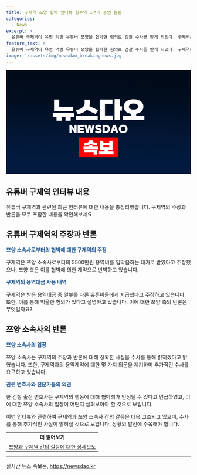 ```yaml
---
title: 구제역 쯔양 협박 인터뷰 월수익 1억의 증언 논란
categories:
  - News
excerpt: >
  유튜버 구제역이 유명 먹방 유튜버 쯔양을 협박한 혐의로 검찰 수사를 받게 되었다. 구제역은 5500만원을 받았지만 이는 쯔양의 과거를 폭로하려는 입막음이었으며, 쯔양 측은 협박에 의한 계약이라 주장했다. 구제역은 쯔양 소속사의 요청으로 용역을 맡았으나, 이를 강제적인 것으로 보지 않고 있음을 주장했다. 이에 대한 증거로 20여 개의 녹음파일을 제시하며 입장을 밝혔다. 함께 용역을 수행한 다른 유튜버도 경제적 어려움 등으로 사과하고 나섰다. 쯔양 소속사는 구제역의 주장을 부인하며, 수사를 통해 진실을 밝힐 것이라 밝혔다.
feature_text: >
  유튜버 구제역이 유명 먹방 유튜버 쯔양을 협박한 혐의로 검찰 수사를 받게 되었다. 구제역은 5500만원을 받았지만 이는 쯔양의 과거를 폭로하려는 입막음이었으며, 쯔양 측은 협박에 의한 계약이라 주장했다. 구제역은 쯔양 소속사의 요청으로 용역을 맡았으나, 이를 강제적인 것으로 보지 않고 있음을 주장했다. 이에 대한 증거로 20여 개의 녹음파일을 제시하며 입장을 밝혔다. 함께 용역을 수행한 다른 유튜버도 경제적 어려움 등으로 사과하고 나섰다. 쯔양 소속사는 구제역의 주장을 부인하며, 수사를 통해 진실을 밝힐 것이라 밝혔다.
image: '/assets/img/newsdao_breakingnews.jpg'
---
```


<p><img src="/assets/img/newsdao_breakingnews.jpg" alt="cryptoinkorea 속보" /></p>

<h2 data-ke-size="size26">유튜버 구제역 인터뷰 내용</h2>

<p data-ke-size="size16">유튜버 구제역과 관련된 최근 인터뷰에 대한 내용을 총정리했습니다. 구제역의 주장과 반론을 모두 포함한 내용을 확인해보세요.</p>

<h2 data-ke-size="size24">유튜버 구제역의 주장과 반론</h2>

<p><b><span style="color: #1a5490;">쯔양 소속사로부터의 협박에 대한 구제역의 주장</span></b></p>

<p data-ke-size="size16">구제역은 쯔양 소속사로부터의 5500만원 용역비를 입막음하는 대가로 받았다고 주장했으나, 쯔양 측은 이를 협박에 의한 계약으로 반박하고 있습니다.</p>

<p><b><span style="color: #1a5490;">구제역의 용역대금 사용 내역</span></b></p>

<p data-ke-size="size16">구제역은 받은 용역대금 중 일부를 다른 유튜버들에게 지급했다고 주장하고 있습니다. 또한, 이를 통해 억울한 혐의가 있다고 설명하고 있습니다. 이에 대한 쯔양 측의 반론은 무엇일까요?</p>

<h2 data-ke-size="size24">쯔양 소속사의 반론</h2>

<p><b><span style="color: #1a5490;">쯔양 소속사의 입장</span></b></p>

<p data-ke-size="size16">쯔양 소속사는 구제역의 주장과 반론에 대해 정확한 사실을 수사를 통해 밝히겠다고 밝혔습니다. 또한, 구제역과의 용역계약에 대한 몇 가지 의문을 제기하며 추가적인 수사를 요구하고 있습니다.</p>

<p><b><span style="color: #1a5490;">관련 변호사와 전문가들의 의견</span></b></p>

<p data-ke-size="size16">한 검찰 출신 변호사는 구제역의 행동에 대해 협박죄가 인정될 수 있다고 언급하였고, 이에 대한 쯔양 소속사의 입장이 어떤지 살펴보아야 할 것으로 보입니다.</p>

<p>이번 인터뷰와 관련하여 구제역과 쯔양 소속사 간의 갈등은 더욱 고조되고 있으며, 수사를 통해 추가적인 사실이 밝혀질 것으로 보입니다. 상황의 발전에 주목해야 합니다.</p>

<table>
    <tr>
        <td style="text-align: center; height: 17px;"><b>더 읽어보기</b></td>
    </tr>
    <tr>
        <td style="text-align: center;"><a href="https://example.com">쯔양과 구제역 간의 갈등에 대한 상세보도</a></td>
    </tr>
</table>

<p><hr></p>
실시간 뉴스 속보는, <a href="https://newsdao.kr" rel="dofollow">https://newsdao.kr</a>


